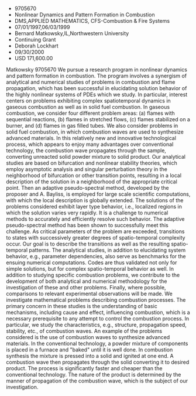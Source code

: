 
* 9705670
* Nonlinear Dynamics and Pattern Formation in Combustion
* DMS,APPLIED MATHEMATICS, CFS-Combustion & Fire Systems
* 07/01/1997,06/03/1999
* Bernard Matkowsky,IL,Northwestern University
* Continuing Grant
* Deborah Lockhart
* 09/30/2000
* USD 171,600.00

Matkowsky 9705670 We pursue a research program in nonlinear dynamics and pattern
formation in combustion. The program involves a synergism of analytical and
numerical studies of problems in combustion and flame propagation, which has
been successful in elucidating solution behavior of the highly nonlinear systems
of PDEs which we study. In particular, interest centers on problems exhibiting
complex spatiotemporal dynamics in gaseous combustion as well as in solid fuel
combustion. In gaseous combustion, we consider four different problem areas: (a)
flames with sequential reactions, (b) flames in stretched flows, (c) flames
stabilized on a burner, and (d) flames in gas filled tubes. We also consider
problems in solid fuel combustion, in which combustion waves are used to
synthesize advanced materials. In this relatively new and innovative
technological process, which appears to enjoy many advantages over conventional
technology, the combustion wave propagates through the sample, converting
unreacted solid powder mixture to solid product. Our analytical studies are
based on bifurcation and nonlinear stability theories, which employ asymptotic
analysis and singular perturbation theory in the neighborhood of bifurcation or
other transition points, resulting in a local description of the solution in a
neighborhood of the appropriate critical point. Then an adaptive pseudo-spectral
method, developed by the proposer and A. Bayliss, is employed for large scale
scientific computations, with which the local description is globally extended.
The solutions of the problems considered exhibit layer type behavior, i.e.,
localized regions in which the solution varies very rapidly. It is a challenge
to numerical methods to accurately and efficiently resolve such behavior. The
adaptive pseudo-spectral method has been shown to successfully meet this
challenge. As critical parameters of the problem are exceeded, transitions to
states with successively greater degrees of spatio-temporal complexity occur.
Our goal is to describe the transitions as well as the resulting spatio-temporal
patterns. The analytical studies, in addition to elucidating system behavior,
e.g., parameter dependencies, also serve as benchmarks for the ensuing numerical
computations. Codes are thus validated not only for simple solutions, but for
complex spatio-temporal behavior as well. In addition to studying specific
combustion problems, we contribute to the development of both analytical and
numerical methodology for the investigation of these and other problems.
Finally, where possible, comparisons to relevant experimental observations will
be made. We investigate mathematical problems describing combustion processes.
The primary concern in these studies is the understanding of basic mechanisms,
including cause and effect, influencing combustion, which is a necessary
prerequisite to any attempt to control the combustion process. In particular, we
study the characteristics, e.g., structure, propagation speed, stability, etc.,
of combustion waves. An example of the problems considered is the use of
combustion waves to synthesize advanced materials. In the conventional
technology, a powder mixture of components is placed in a furnace and "baked"
until it is well done. In combustion synthesis the mixture is pressed into a
solid and ignited at one end. A combustion wave then propagates through the
solid converting it to desired product. The process is significantly faster and
cheaper than the conventional technology. The nature of the product is
determined by the manner of propagation of the combustion wave, which is the
subject of our investigation.
